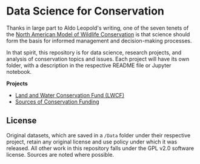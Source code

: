 # Data Science for Conservation

Thanks in large part to Aldo Leopold's writing, one of the seven tenets of the [North American Model of Wildlife Conservation](https://en.wikipedia.org/wiki/North_American_Model_of_Wildlife_Conservation) is that science should form the basis for informed management and decision-making processes.

In that spirit, this repository is for data science, research projects, and analysis of conservation topics and issues. Each project will have its own folder, with a description in the respective README file or Jupyter notebook.

**Projects**

- [Land and Water Conservation Fund (LWCF)](./LWCF/README.md)
- [Sources of Conservation Funding](./ConservationFunding/SourcesForConservationFunding.ipynb)


## License

Original datasets, which are saved in a `/Data` folder under their respective project, retain any original license and use policy under which it was released. All other work in this repository falls under the GPL v2.0 software license. Sources are noted where possible.
